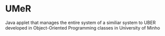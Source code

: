 # UMeR
Java applet that manages the entire system of a similiar system to UBER developed in Object-Oriented Programming classes in University of Minho
